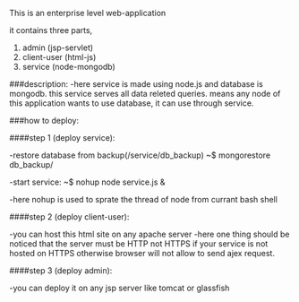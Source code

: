 This is an enterprise level web-application

it contains three parts,

1. admin (jsp-servlet)
2. client-user (html-js)
3. service (node-mongodb)

###description:
-here service is made using node.js and database is mongodb. this service serves all data releted queries. means any node of this application wants to use database, it can use through service.

###how to deploy:

####step 1 (deploy service):

-restore database from backup(/service/db_backup)
~$ mongorestore db_backup/

-start service:
~$ nohup node service.js &

-here nohup is used to sprate the thread of node from currant bash shell

####step 2 (deploy client-user):

-you can host this html site on any apache server
-here one thing should be noticed that the server must be HTTP not HTTPS if your service is not hosted on HTTPS otherwise browser will not allow to send ajex request.

####step 3 (deploy admin):

-you can deploy it on any jsp server like tomcat or glassfish 
